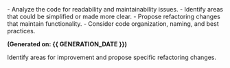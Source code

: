 <instructions>
- Analyze the code for readability and maintainability issues.  
- Identify areas that could be simplified or made more clear.  
- Propose refactoring changes that maintain functionality.  
- Consider code organization, naming, and best practices.
</instructions>

**(Generated on: {{ GENERATION_DATE }})**

<task>
Identify areas for improvement and propose specific refactoring changes.
</task> 